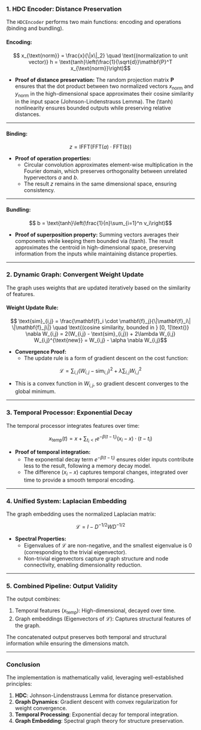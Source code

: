 ### **1. HDC Encoder: Distance Preservation**
The `HDCEncoder` performs two main functions: encoding and operations (binding and bundling).

#### **Encoding:**
```math
  x_{\text{norm}} = \frac{x}{\|x\|_2} \quad \text{(normalization to unit vector)}
  h = \text{tanh}\left(\frac{1}{\sqrt{d}}\mathbf{P}^T x_{\text{norm}}\right)
```
- **Proof of distance preservation:** The random projection matrix $\mathbf{P}$ ensures that the dot product between two normalized vectors $x_{\text{norm}}$ and $y_{\text{norm}}$ in the high-dimensional space approximates their cosine similarity in the input space (Johnson-Lindenstrauss Lemma). The \(\tanh\) nonlinearity ensures bounded outputs while preserving relative distances.

---

#### **Binding:**
```math
  z = \text{IFFT}(\text{FFT}(a) \cdot \text{FFT}(b))
```
- **Proof of operation properties:**
  - Circular convolution approximates element-wise multiplication in the Fourier domain, which preserves orthogonality between unrelated hypervectors $a$ and $b$.
  - The result $z$ remains in the same dimensional space, ensuring consistency.

---

#### **Bundling:**
```math
  b = \text{tanh}\left(\frac{1}{n}\sum_{i=1}^n v_i\right)
```
- **Proof of superposition property:** Summing vectors averages their components while keeping them bounded via \(\tanh\). The result approximates the centroid in high-dimensional space, preserving information from the inputs while maintaining distance properties.

---

### **2. Dynamic Graph: Convergent Weight Update**
The graph uses weights that are updated iteratively based on the similarity of features.

#### **Weight Update Rule:**
```math
  \text{sim}_{i,j} = \frac{\mathbf{f}_i \cdot \mathbf{f}_j}{\|\mathbf{f}_i\| \|\mathbf{f}_j\|} \quad \text{(cosine similarity, bounded in } [0, 1]\text{)}
  \nabla W_{i,j} = 2(W_{i,j} - \text{sim}_{i,j}) + 2\lambda W_{i,j}
  W_{i,j}^{\text{new}} = W_{i,j} - \alpha \nabla W_{i,j}
```
- **Convergence Proof:**
  - The update rule is a form of gradient descent on the cost function:
```math
  \mathcal{L} = \sum_{i,j} (W_{i,j} - \text{sim}_{i,j})^2 + \lambda \sum_{i,j} W_{i,j}^2
```
  - This is a convex function in $W_{i,j}$, so gradient descent converges to the global minimum.

---

### **3. Temporal Processor: Exponential Decay**
The temporal processor integrates features over time:
```math
  x_{\text{temp}}(t) = x + \sum_{t_i < t} e^{-\beta (t - t_i)} (x_i - x) \cdot (t - t_i)
```
- **Proof of temporal integration:**
  - The exponential decay term $e^{-\beta (t - t_i)}$ ensures older inputs contribute less to the result, following a memory decay model.
  - The difference $(x_i - x)$ captures temporal changes, integrated over time to provide a smooth temporal encoding.

---

### **4. Unified System: Laplacian Embedding**
The graph embedding uses the normalized Laplacian matrix:
```math
  \mathcal{L} = I - D^{-1/2} W D^{-1/2}
```
- **Spectral Properties:**
  - Eigenvalues of $\mathcal{L}$ are non-negative, and the smallest eigenvalue is 0 (corresponding to the trivial eigenvector).
  - Non-trivial eigenvectors capture graph structure and node connectivity, enabling dimensionality reduction.

---

### **5. Combined Pipeline: Output Validity**
The output combines:
1. Temporal features ($x_{\text{temp}}$): High-dimensional, decayed over time.
2. Graph embeddings ($\text{Eigenvectors of } \mathcal{L}$): Captures structural features of the graph.

The concatenated output preserves both temporal and structural information while ensuring the dimensions match.

---

### **Conclusion**
The implementation is mathematically valid, leveraging well-established principles:
1. **HDC**: Johnson-Lindenstrauss Lemma for distance preservation.
2. **Graph Dynamics**: Gradient descent with convex regularization for weight convergence.
3. **Temporal Processing**: Exponential decay for temporal integration.
4. **Graph Embedding**: Spectral graph theory for structure preservation.
